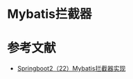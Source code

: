 # Mybatis拦截器



# 参考文献

- [Springboot2（22）Mybatis拦截器实现](https://blog.csdn.net/cowbin2012/article/details/85256360)